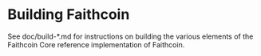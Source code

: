 Building Faithcoin
================

See doc/build-*.md for instructions on building the various
elements of the Faithcoin Core reference implementation of Faithcoin.
